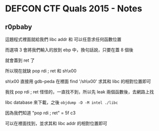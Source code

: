 # DEFCON CTF Quals 2015 - Notes

## r0pbaby
這題程式裡面就給我們 libc addr 和 可以任意求任何函數位置

而選項 3 會將我們輸入的放到 ebp 中，換句話說，只要在蓋 8 個後

就會蓋到 ret 了

所以現在就缺 pop rdi ; ret 和 sh\x00

sh\x00 直接用 gdb-peda 在裡面 find '/sh\x00' 求其和 libc 的相對位置即可

我找 pop rdi ; ret 怪怪的，一直找不到，所以先 leak 兩個函數後，去網路上找

libc database 來下載，之後 ```objdump -D -M intel ./libc```

因為我們知道 "pop rdi ; ret" = 5f c3

可以在裡面找到，並求其和 libc addr 的相對位置即可


